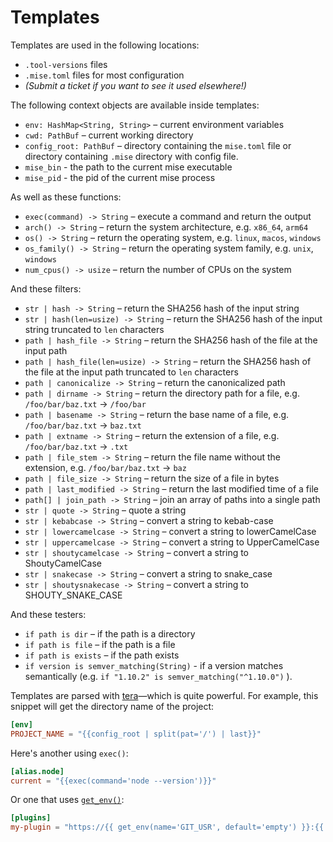 # Templates

Templates are used in the following locations:

- `.tool-versions` files
- `.mise.toml` files for most configuration
- _(Submit a ticket if you want to see it used elsewhere!)_

The following context objects are available inside templates:

- `env: HashMap<String, String>` – current environment variables
- `cwd: PathBuf` – current working directory
- `config_root: PathBuf` – directory containing the `mise.toml` file or directory containing
  `.mise` directory with config file.
- `mise_bin` - the path to the current mise executable
- `mise_pid` - the pid of the current mise process

As well as these functions:

- `exec(command) -> String` – execute a command and return the output
- `arch() -> String` – return the system architecture, e.g. `x86_64`, `arm64`
- `os() -> String` – return the operating system, e.g. `linux`, `macos`, `windows`
- `os_family() -> String` – return the operating system family, e.g. `unix`, `windows`
- `num_cpus() -> usize` – return the number of CPUs on the system

And these filters:

- `str | hash -> String` – return the SHA256 hash of the input string
- `str | hash(len=usize) -> String` – return the SHA256 hash of the input string truncated to `len`
  characters
- `path | hash_file -> String` – return the SHA256 hash of the file at the input path
- `path | hash_file(len=usize) -> String` – return the SHA256 hash of the file at the input path
  truncated to `len` characters
- `path | canonicalize -> String` – return the canonicalized path
- `path | dirname -> String` – return the directory path for a file, e.g. `/foo/bar/baz.txt` ->
  `/foo/bar`
- `path | basename -> String` – return the base name of a file, e.g. `/foo/bar/baz.txt` -> `baz.txt`
- `path | extname -> String` – return the extension of a file, e.g. `/foo/bar/baz.txt` -> `.txt`
- `path | file_stem -> String` – return the file name without the extension, e.g.
  `/foo/bar/baz.txt` -> `baz`
- `path | file_size -> String` – return the size of a file in bytes
- `path | last_modified -> String` – return the last modified time of a file
- `path[] | join_path -> String` – join an array of paths into a single path
- `str | quote -> String` – quote a string
- `str | kebabcase -> String` – convert a string to kebab-case
- `str | lowercamelcase -> String` – convert a string to lowerCamelCase
- `str | uppercamelcase -> String` – convert a string to UpperCamelCase
- `str | shoutycamelcase -> String` – convert a string to ShoutyCamelCase
- `str | snakecase -> String` – convert a string to snake_case
- `str | shoutysnakecase -> String` – convert a string to SHOUTY_SNAKE_CASE

And these testers:

- `if path is dir` – if the path is a directory
- `if path is file` – if the path is a file
- `if path is exists` – if the path exists
- `if version is semver_matching(String)` - if a version matches semantically (e.g. `if "1.10.2" is semver_matching("^1.10.0")` ).

Templates are parsed with [tera](https://keats.github.io/tera/docs/)—which is quite powerful. For
example, this snippet will get the directory name of the project:

```toml
[env]
PROJECT_NAME = "{{config_root | split(pat='/') | last}}"
```

Here's another using `exec()`:

```toml
[alias.node]
current = "{{exec(command='node --version')}}"
```

Or one that uses [`get_env()`](https://keats.github.io/tera/docs/#get-env):

```toml
[plugins]
my-plugin = "https://{{ get_env(name='GIT_USR', default='empty') }}:{{ get_env(name='GIT_PWD', default='empty') }}@github.com/foo/my-plugin.git"
```
